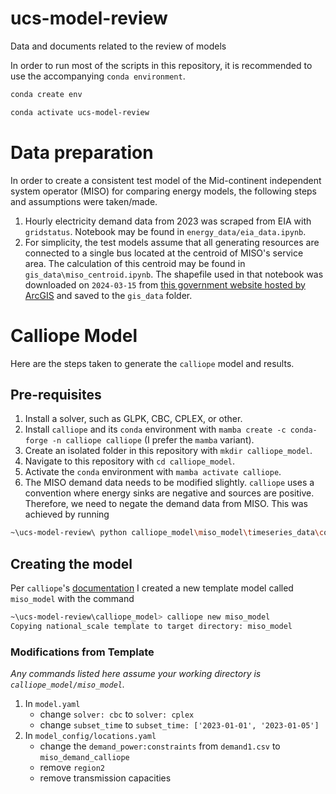 # ucs-model-review
Data and documents related to the review of models


In order to run most of the scripts in this repository, it is recommended to use the accompanying `conda environment`.

```bash
conda create env

conda activate ucs-model-review
```

# Data preparation

In order to create a consistent test model of the Mid-continent independent system operator (MISO) for comparing energy models, the following steps and assumptions were taken/made.

1. Hourly electricity demand data from 2023 was scraped from EIA with `gridstatus`. Notebook may be found in `energy_data/eia_data.ipynb`.
2. For simplicity, the test models assume that all generating resources are connected to a single bus located at the centroid of MISO's service area. The calculation of this centroid may be found in `gis_data\miso_centroid.ipynb`. The shapefile used in that notebook was downloaded on `2024-03-15` from [this
government website hosted by ArcGIS](https://hifld-geoplatform.opendata.arcgis.com/datasets/geoplatform::independent-system-operators-1/explore?location=32.576794%2C-95.679925%2C3.74) and saved to the `gis_data` folder.

# Calliope Model

Here are the steps taken to generate the `calliope` model and results.

## Pre-requisites

1. Install a solver, such as GLPK, CBC, CPLEX, or other.
2. Install `calliope` and its `conda` environment with `mamba create -c conda-forge -n calliope calliope` (I prefer the `mamba` variant).
3. Create an isolated folder in this repository with `mkdir calliope_model`.
4. Navigate to this repository with `cd calliope_model`.
5. Activate the `conda` environment with `mamba activate calliope`.
6. The MISO demand data needs to be modified slightly. `calliope` uses a convention where energy sinks are negative and sources are positive. Therefore, we need to negate the demand data from MISO. This was achieved by running 

```bash
~\ucs-model-review\ python calliope_model\miso_model\timeseries_data\convert_miso_data.py
```

## Creating the model

Per `calliope`'s [documentation](https://calliope.readthedocs.io/en/stable/user/building.html#files-that-define-a-model) I created a new template model called `miso_model` with the command

```bash
~\ucs-model-review\calliope_model> calliope new miso_model
Copying national_scale template to target directory: miso_model
```

### Modifications from Template
*Any commands listed here assume your working directory is `calliope_model/miso_model`.*

1. In `model.yaml`
    * change `solver: cbc` to `solver: cplex`
    * change `subset_time` to `subset_time: ['2023-01-01', '2023-01-05']`
2. In `model_config/locations.yaml`
    * change the `demand_power:constraints` from `demand1.csv` to `miso_demand_calliope`
    * remove `region2`
    * remove transmission capacities

